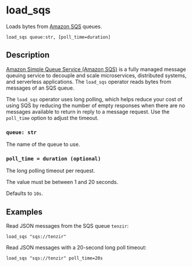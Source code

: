 # load_sqs

Loads bytes from [Amazon SQS][sqs] queues.

[sqs]: https://docs.aws.amazon.com/sqs/

```tql
load_sqs queue:str, [poll_time=duration]
```

## Description

[Amazon Simple Queue Service (Amazon SQS)][sqs] is a fully managed message
queuing service to decouple and scale microservices, distributed systems, and
serverless applications. The `load_sqs` operator reads bytes from messages of an
SQS queue.

The `load_sqs` operator uses long polling, which helps reduce your cost of using SQS
by reducing the number of empty responses when there are no messages available
to return in reply to a message request. Use the `poll_time` option to adjust
the timeout.

### `queue: str`

The name of the queue to use.

### `poll_time = duration (optional)`

The long polling timeout per request.

The value must be between 1 and 20 seconds.

Defaults to `10s`.

## Examples

Read JSON messages from the SQS queue `tenzir`:

```tql
load_sqs "sqs://tenzir"
```

Read JSON messages with a 20-second long poll timeout:

```tql
load_sqs "sqs://tenzir" poll_time=20s
```
